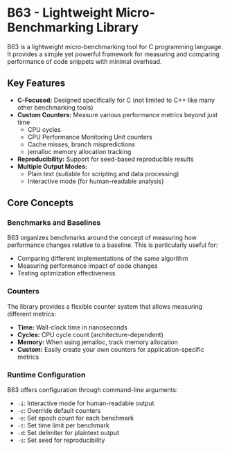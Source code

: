 # B63 - Lightweight Micro-Benchmarking Library

B63 is a lightweight micro-benchmarking tool for C programming language. It provides a simple yet powerful framework for measuring and comparing performance of code snippets with minimal overhead.

## Key Features

- **C-Focused:** Designed specifically for C (not limited to C++ like many other benchmarking tools)
- **Custom Counters:** Measure various performance metrics beyond just time
  - CPU cycles
  - CPU Performance Monitoring Unit counters
  - Cache misses, branch mispredictions
  - jemalloc memory allocation tracking
- **Reproducibility:** Support for seed-based reproducible results
- **Multiple Output Modes:** 
  - Plain text (suitable for scripting and data processing)
  - Interactive mode (for human-readable analysis)

## Core Concepts

### Benchmarks and Baselines

B63 organizes benchmarks around the concept of measuring how performance changes relative to a baseline. This is particularly useful for:

- Comparing different implementations of the same algorithm
- Measuring performance impact of code changes
- Testing optimization effectiveness

### Counters

The library provides a flexible counter system that allows measuring different metrics:

- **Time:** Wall-clock time in nanoseconds
- **Cycles:** CPU cycle count (architecture-dependent)
- **Memory:** When using jemalloc, track memory allocation
- **Custom:** Easily create your own counters for application-specific metrics

### Runtime Configuration

B63 offers configuration through command-line arguments:

- `-i`: Interactive mode for human-readable output
- `-c`: Override default counters
- `-e`: Set epoch count for each benchmark
- `-t`: Set time limit per benchmark
- `-d`: Set delimiter for plaintext output
- `-s`: Set seed for reproducibility